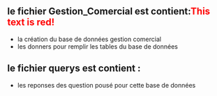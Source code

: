 ## le fichier Gestion_Comercial est contient:<font color="red">This text is red!</font>
- la création du base de données gestion comercial
- les donners pour remplir les tables du base de données
## le fichier querys est contient :
- les reponses des question pousé pour cette base de données
